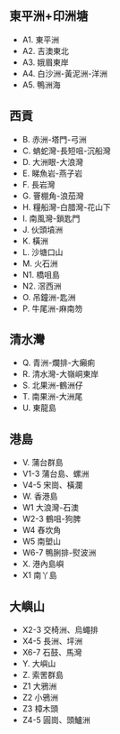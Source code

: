 ## 東平洲+印洲塘
- A1. 東平洲
- A2. 吉澳東北
- A3. 娥眉東岸
- A4. 白沙洲-黃泥洲-洋洲
- A5. 鴨洲海
  
## 西貢
- B. 赤洲-塔門-弓洲
- C. 蚺蛇灣-長短咀-沉船灣
- D. 大洲眼-大浪灣
- E. 睇魚岩-燕子岩
- F. 長岩灣
- G. 罾棚角-浪茄灣
- H. 糧船灣-白腊灣-花山下
- I. 南風灣-鎖匙門
- J. 伙頭墳洲
- K. 橫洲
- L. 沙塘口山
- M. 火石洲
- N1. 橋咀島
- N2. 滘西洲
- O. 吊鐘洲-匙洲
- P. 牛尾洲-麻南笏

## 清水灣
- Q. 青洲-爛排-大癩痢
- R. 清水灣-大嶺峒東岸
- S. 北果洲-鶴洲仔
- T. 南果洲-大洲尾
- U. 東龍島

## 港島
- V. 蒲台群島
- V1-3 蒲台島、螺洲
- V4-5 宋崗、橫瀾
- W. 香港島
- W1 大浪灣-石澳
- W2-3 鶴咀-狗脾
- W4 舂坎角
- W5 南塱山
- W6-7 鴨脷排-熨波洲
- X. 港內島嶼
- X1 南丫島

## 大嶼山
- X2-3 交椅洲、烏蠅排
- X4-5 長洲、坪洲
- X6-7 石鼓、馬灣
- Y. 大嶼山
- Z. 索罟群島
- Z1 大鴉洲
- Z2 小鴉洲
- Z3 樟木頭
- Z4-5 圓崗、頭鱸洲
